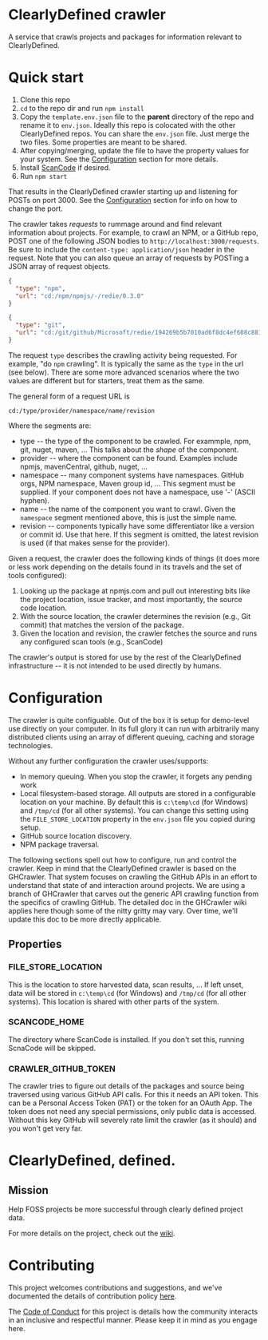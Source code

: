 # ClearlyDefined crawler
A service that crawls projects and packages for information relevant to ClearlyDefined.

# Quick start

1. Clone this repo
1. `cd` to the repo dir and run `npm install`
1. Copy the `template.env.json` file to the **parent** directory of the repo and rename it to `env.json`. Ideally this repo is colocated with the other ClearlyDefined repos. You can share the `env.json` file. Just merge the two files. Some properties are meant to be shared.
1. After copying/merging, update the file to have the property values for your system. See the [Configuration](#configuration) section for more details.
1. Install [ScanCode](https://github.com/nexB/scancode-toolkit) if desired.
1. Run `npm start`

That results in the ClearlyDefined crawler starting up and listening for POSTs on port 3000. See the [Configuration](#configuration) section for info on how to change the port.

The crawler takes _requests_ to rummage around and find relevant information about projects. For example, to crawl an NPM, or a GitHub repo, POST one of the following JSON bodies to `http://localhost:3000/requests`. Be sure to include the `content-type: application/json` header in the request. Note that you can also queue an array of requests by POSTing a JSON array of request objects.

```json
{
  "type": "npm",
  "url": "cd:/npm/npmjs/-/redie/0.3.0"
}
```

```json
{
  "type": "git",
  "url": "cd:/git/github/Microsoft/redie/194269b5b7010ad6f8dc4ef608c88128615031ca"
}
```

The request `type` describes the crawling activity being requested. For example, "do `npm` crawling". It is typically the same as the `type` in the url (see below). There are some more advanced scenarios where the two values are different but for starters, treat them as the same.

The general form of a request URL is

```
cd:/type/provider/namespace/name/revision
```

Where the segments are:
* type -- the type of the component to be crawled. For exammple, npm, git, nuget, maven, ... This talks about the *shape* of the component.
* provider -- where the component can be found. Examples include npmjs, mavenCentral, github, nuget, ...
* namespace -- many component systems have namespaces. GitHub orgs, NPM namespace, Maven group id, ... This segment must be supplied. If your component does not have a namespace, use '-' (ASCII hyphen).
* name -- the name of the component you want to crawl. Given the `namespace` segment mentioned above, this is just the simple name.
* revision -- components typically have some differentiator like a version or commit id. Use that here. If this segment is omitted, the latest revision is used (if that makes sense for the provider).


Given a request, the crawler does the following kinds of things (it does more or less work depending on the details found in its travels and the set of tools configured):

1. Looking up the package at npmjs.com and pull out interesting bits like the project location, issue tracker, and most importantly, the source code location.
1. With the source location, the crawler determines the revision (e.g., Git commit) that matches the version of the package.
1. Given the location and revision, the crawler fetches the source and runs any configured scan tools (e.g., ScanCode)

The crawler's output is stored for use by the rest of the ClearlyDefined infrastructure -- it is not intended to be used directly by humans.



# Configuration

The crawler is quite configuable. Out of the box it is setup for demo-level use directly on your computer. In its full glory it can run with arbitrarily many distributed clients using an array of different queuing, caching and storage technologies.

Without any further configuration the crawler uses/supports:
* In memory queuing. When you stop the crawler, it forgets any pending work
* Local filesystem-based storage. All outputs are stored in a configurable location on your machine. By default this is `c:\temp\cd` (for Windows) and `/tmp/cd` (for all other systems). You can change this setting using the `FILE_STORE_LOCATION` property in the `env.json` file you copied during setup.
* GitHub source location discovery.
* NPM package traversal.

The following sections spell out how to configure, run and control the crawler. Keep in mind that the ClearlyDefined crawler is based on the GHCrawler. That system focuses on crawling the GitHub APIs in an effort to understand that state of and interaction around projects. We are using a branch of GHCrawler that carves out the generic API crawling function from the specifics of crawling GitHub. The detailed doc in the GHCrawler wiki applies here though some of the nitty gritty may vary. Over time, we'll update this doc to be more directly applicable.

## Properties

### FILE_STORE_LOCATION
This is the location to store harvested data, scan results, ... If left unset, data will be stored in `c:\temp\cd` (for Windows) and `/tmp/cd` (for all other systems). This location is shared with other parts of the system.

### SCANCODE_HOME
The directory where ScanCode is installed. If you don't set this, running ScnaCode will be skipped.

### CRAWLER_GITHUB_TOKEN
The crawler tries to figure out details of the packages and source being traversed using various GitHub API calls. For this it needs an API token. This can be a Personal Access Token (PAT) or the token for an OAuth App. The token does not need any special permissions, only public data is accessed. Without this key GitHub will severely rate limit the crawler (as it should) and you won't get very far.


# ClearlyDefined, defined.

## Mission
Help FOSS projects be more successful through clearly defined project data.

For more details on the project, check out the [wiki](../../../clearlydefined/wiki).

# Contributing

This project welcomes contributions and suggestions, and we've documented the details of contribution policy [here](CONTRIBUTING.md).

The [Code of Conduct](CODE_OF_CONDUCT.md) for this project is details how the community interacts in
an inclusive and respectful manner. Please keep it in mind as you engage here.
